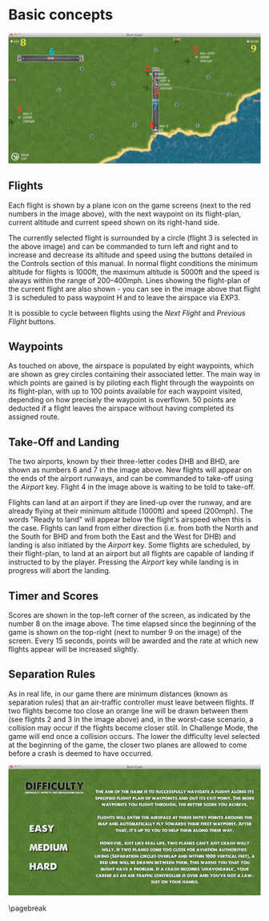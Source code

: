 # Basic concepts

![The Challenge Mode game screen](images/basic-concepts.png)

## Flights

Each flight is shown by a plane icon on the game screens (next to the red numbers in the image above), with the next waypoint on its flight-plan, current altitude and current speed shown on its right-hand side.

The currently selected flight is surrounded by a circle (flight 3 is selected in the above image) and can be commanded to turn left and right and to increase and decrease its altitude and speed using the buttons detailed in the Controls section of this manual. In normal flight conditions the minimum altitude for flights is 1000ft, the maximum altitude is 5000ft and the speed is always within the range of 200–400mph. Lines showing the flight-plan of the current flight are also shown - you can see in the image above that flight 3 is scheduled to pass waypoint H and to leave the airspace via EXP3.

It is possible to cycle between flights using the *Next Flight* and *Previous Flight* buttons.

## Waypoints

As touched on above, the airspace is populated by eight waypoints, which are shown as grey circles containing their associated letter. The main way in which points are gained is by piloting each flight through the waypoints on its flight-plan, with up to 100 points available for each waypoint visited, depending on how precisely the waypoint is overflown. 50 points are deducted if a flight leaves the airspace without having completed its assigned route.

## Take-Off and Landing

The two airports, known by their three-letter codes DHB and BHD, are shown as numbers 6 and 7 in the image above. New flights will appear on the ends of the airport runways, and can be commanded to take-off using the *Airport* key. Flight 4 in the image above is waiting to be told to take-off.

Flights can land at an airport if they are lined-up over the runway, and are already flying at their minimum altitude (1000ft) and speed (200mph). The words "Ready to land" will appear below the flight's airspeed when this is the case. Flights can land from either direction (i.e. from both the North and the South for BHD and from both the East and the West for DHB) and landing is also initiated by the *Airport* key. Some flights are scheduled, by their flight-plan, to land at an airport but all flights are capable of landing if instructed to by the player. Pressing the *Airport* key while landing is in progress will abort the landing.

## Timer and Scores

Scores are shown in the top-left corner of the screen, as indicated by the number 8 on the image above. The time elapsed since the beginning of the game is shown on the top-right (next to number 9 on the image) of the screen. Every 15 seconds, points will be awarded and the rate at which new flights appear will be increased slightly.

## Separation Rules

As in real life, in our game there are minimum distances (known as separation rules) that an air-traffic controller must leave between flights. If two flights become too close an orange line will be drawn between them (see flights 2 and 3 in the image above) and, in the worst-case scenario, a collision may occur if the flights become closer still. In Challenge Mode, the game will end once a collision occurs. The lower the difficulty level selected at the beginning of the game, the closer two planes are allowed to come before a crash is deemed to have occurred.

![The difficulty selection screen for Challenge Mode](images/difficulty.png)

\pagebreak
